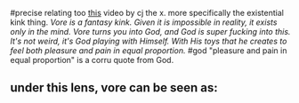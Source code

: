 #precise 
relating too [this](https://www.youtube.com/watch?v=GZg_36utl2w&ab_channel=CJTheX) video by cj the x. more specifically the existential kink thing.
*Vore is a fantasy kink. Given it is impossible in reality, it exists only in the mind. Vore turns you into God, and God is super fucking into this. It's not weird, it's God playing with Himself. With His toys that he creates to feel both pleasure and pain in equal proportion.* #god "pleasure and pain in equal proportion" is a corru quote from God.

under this lens, vore can be seen as:
- 
